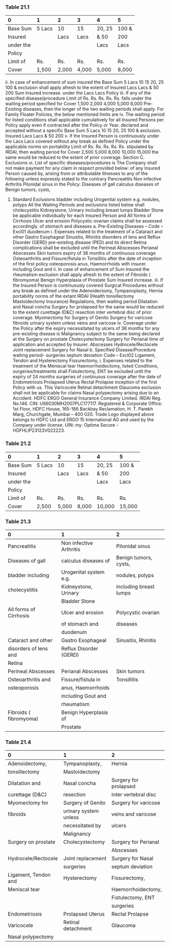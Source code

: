 
### Table 21.1
| 0         | 1      | 2     | 3     | 4      | 5     |
|:----------|:-------|:------|:------|:-------|:------|
| Base Sum  | 5 Lacs | 10    | 15    | 20, 25 | 100 & |
| Insured   |        | Lacs  | Lacs  | & 50   | 200   |
| under the |        |       |       | Lacs   | Lacs  |
| Policy    |        |       |       |        |       |
| Limit of  | Rs.    | Rs.   | Rs.   | Rs.    | Rs.   |
| Cover     | 1,500  | 2,000 | 4,000 | 5,000  | 8,000 |


ii. In case of enhancement of sum insured the
Base Sum 5 Lacs 10 15 20, 25 100 &
exclusion shall apply afresh to the extent of
Insured Lacs Lacs & 50 200
Sum Insured increase.
under the Lacs Lacs
Policy iii. If any of the specified disease/procedure
Limit of Rs. Rs. Rs. Rs. Rs. falls under the waiting period specified for
Cover 1,500 2,000 4,000 5,000 8,000 Pre-Existing diseases, then the longer of the
two waiting periods shall apply.
For Family Floater Policies, the below mentioned limits are iv. The waiting period for listed conditions shall
applicable cumulatively for all Insured Persons per Policy apply even if contracted after the Policy or
Year. declared and accepted without a specific
Base Sum 5 Lacs 10 15 20, 25 100 & exclusion.
Insured Lacs Lacs & 50 200 v. If the Insured Person is continuously
under the Lacs Lacs covered without any break as defined
Policy under the applicable norms on portability
Limit of Rs. Rs. Rs. Rs. Rs. stipulated by IRDAI, then waiting period for
Cover 2,500 5,000 8,000 10,000 15,000 the same would be reduced to the extent of
prior coverage.
Section C. Exclusions vi. List of specific diseases/procedures is
The Company shall not make payment for any claim in respect provided below:
of any Insured Person caused by, arising from or attributable Illnesses
to any of the following unless expressly stated to the contrary
Pancreatitis Non infective Arthritis Pilonidal sinus
in the Policy:
Diseases of gall calculus diseases of Benign tumors, cysts,
1. Standard Exclusions bladder including Urogenital system e.g. nodules, polyps
All the Waiting Periods and exclusions listed below shall cholecystitis Kidneystone, Urinary including breast lumps
Bladder Stone
be applicable individually for each Insured Person and
All forms of Cirrhosis Ulcer and erosion Polycystic ovarian
claims shall be assessed accordingly.
of stomach and diseases
a. Pre-Existing Diseases – Code – Excl01 duodenum
i. Expenses related to the treatment of a Cataract and other Gastro Esophageal Sinusitis, Rhinitis
disorders of lens and Reflux Disorder (GERD)
pre-existing disease (PED) and its direct
Retina
complications shall be excluded until the
Perineal Abscesses Perianal Abscesses Skin tumors
expiry of 36 months of continuous coverage
Osteoarthritis and Fissure/fistula in Tonsillitis
after the date of inception of the first policy osteoporosis anus, Haemorrhoids
with insurer. including Gout and
ii. In case of enhancement of Sum Insured the rheumatism
exclusion shall apply afresh to the extent of Fibroids ( fibromyoma) Benign Hyperplasia of
Prostate
Sum Insured increase.
iii. If the Insured Person is continuously covered Surgical Procedures
without any break as defined under the Adenoidectomy, Tympanoplasty, Hernia
portability norms of the extant IRDAI (Health tonsillectomy Mastoidectomy
Insurance) Regulations, then waiting period Dilatation and Nasal concha Surgery for prolapsed
for the same would be reduced to the extent curettage (D&C) resection inter vertebral disc
of prior coverage. Myomectomy for Surgery of Genito Surgery for varicose
fibroids urinary system unless veins and varicose
iv. Coverage under the Policy after the expiry necessitated by ulcers
of 36 months for any pre-existing disease is Malignancy
subject to the same being declared at the Surgery on prostate Cholecystectomy Surgery for Perianal
time of application and accepted by Insurer. Abscesses
Hydrocele/Rectocele Joint replacement Surgery for Nasal
b. Specified Disease/Procedure waiting period-
surgeries septum deviation
Code – Excl02
Ligament, Tendon and Hysterectomy Fissurectomy,
i. Expenses related to the treatment of the Meniscal tear Haemorrhoidectomy,
listed Conditions, surgeries/treatments shall Fistulectomy, ENT
be excluded until the expiry of 24 months surgeries
of continuous coverage after the date of Endometriosis Prolapsed Uterus Rectal Prolapse
inception of the first Policy with us. This Varicocele Retinal detachment Glaucoma
exclusion shall not be applicable for claims Nasal polypectomy
arising due to an Accident.
HDFC ERGO General Insurance Company Limited. IRDAI Reg. No.146. CIN: U66030MH2007PLC177117. Registered & Corporate Office: 1st Floor, HDFC
House, 165-166 Backbay Reclamation, H. T. Parekh Marg, Churchgate, Mumbai – 400 020. Trade Logo displayed above belongs to HDFC Ltd and ERGO 15
International AG and used by the Company under license. UIN: my: Optima Secure - HDFHLIP23123V022223.


### Table 21.2
| 0         | 1      | 2     | 3     | 4      | 5      |
|:----------|:-------|:------|:------|:-------|:-------|
| Base Sum  | 5 Lacs | 10    | 15    | 20, 25 | 100 &  |
| Insured   |        | Lacs  | Lacs  | & 50   | 200    |
| under the |        |       |       | Lacs   | Lacs   |
| Policy    |        |       |       |        |        |
| Limit of  | Rs.    | Rs.   | Rs.   | Rs.    | Rs.    |
| Cover     | 2,500  | 5,000 | 8,000 | 10,000 | 15,000 |



### Table 21.3
| 0                      | 1                       | 2                      |
|:-----------------------|:------------------------|:-----------------------|
| Pancreatitis           | Non infective Arthritis | Pilonidal sinus        |
| Diseases of gall       | calculus diseases of    | Benign tumors, cysts,  |
| bladder including      | Urogenital system e.g.  | nodules, polyps        |
| cholecystitis          | Kidneystone, Urinary    | including breast lumps |
|                        | Bladder Stone           |                        |
| All forms of Cirrhosis | Ulcer and erosion       | Polycystic ovarian     |
|                        | of stomach and          | diseases               |
|                        | duodenum                |                        |
| Cataract and other     | Gastro Esophageal       | Sinusitis, Rhinitis    |
| disorders of lens and  | Reflux Disorder (GERD)  |                        |
| Retina                 |                         |                        |
| Perineal Abscesses     | Perianal Abscesses      | Skin tumors            |
| Osteoarthritis and     | Fissure/fistula in      | Tonsillitis            |
| osteoporosis           | anus, Haemorrhoids      |                        |
|                        | including Gout and      |                        |
|                        | rheumatism              |                        |
| Fibroids ( fibromyoma) | Benign Hyperplasia of   |                        |
|                        | Prostate                |                        |



### Table 21.4
| 0                    | 1                     | 2                     |
|:---------------------|:----------------------|:----------------------|
| Adenoidectomy,       | Tympanoplasty,        | Hernia                |
| tonsillectomy        | Mastoidectomy         |                       |
| Dilatation and       | Nasal concha          | Surgery for prolapsed |
| curettage (D&C)      | resection             | inter vertebral disc  |
| Myomectomy for       | Surgery of Genito     | Surgery for varicose  |
| fibroids             | urinary system unless | veins and varicose    |
|                      | necessitated by       | ulcers                |
|                      | Malignancy            |                       |
| Surgery on prostate  | Cholecystectomy       | Surgery for Perianal  |
|                      |                       | Abscesses             |
| Hydrocele/Rectocele  | Joint replacement     | Surgery for Nasal     |
|                      | surgeries             | septum deviation      |
| Ligament, Tendon and | Hysterectomy          | Fissurectomy,         |
| Meniscal tear        |                       | Haemorrhoidectomy,    |
|                      |                       | Fistulectomy, ENT     |
|                      |                       | surgeries             |
| Endometriosis        | Prolapsed Uterus      | Rectal Prolapse       |
| Varicocele           | Retinal detachment    | Glaucoma              |
| Nasal polypectomy    |                       |                       |
